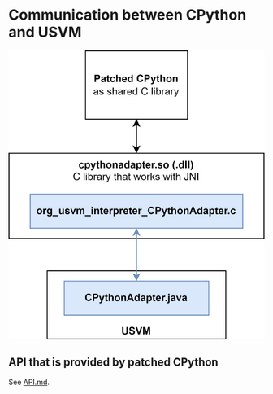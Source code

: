 # Communication between CPython and USVM

![usvm_python_scheme](./usvm_python_scheme.png)

## API that is provided by patched CPython

See [API.md](./API.md).
